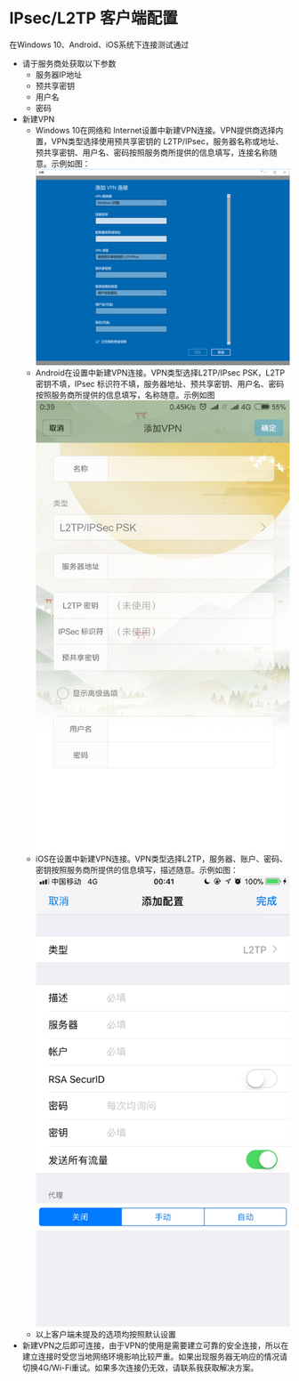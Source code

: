 # IPsec/L2TP 客户端配置

在Windows 10、Android、iOS系统下连接测试通过

* 请于服务商处获取以下参数
  * 服务器IP地址
  * 预共享密钥
  * 用户名
  * 密码
* 新建VPN
  * Windows 10在网络和 Internet设置中新建VPN连接。VPN提供商选择内置，VPN类型选择使用预共享密钥的 L2TP/IPsec，服务器名称或地址、预共享密钥、用户名、密码按照服务商所提供的信息填写，连接名称随意。示例如图：![](/assets/import4.png)
  * Android在设置中新建VPN连接。VPN类型选择L2TP/IPsec PSK，L2TP 密钥不填，IPsec 标识符不填，服务器地址、预共享密钥、用户名、密码按照服务商所提供的信息填写，名称随意。示例如图![](/assets/import5.png)
  * iOS在设置中新建VPN连接。VPN类型选择L2TP，服务器、账户、密码、密钥按照服务商所提供的信息填写，描述随意。示例如图：![](/assets/import6.png)
  * 以上客户端未提及的选项均按照默认设置
* 新建VPN之后即可连接，由于VPN的使用是需要建立可靠的安全连接，所以在建立连接时受您当地网络环境影响比较严重。如果出现服务器无响应的情况请切换4G/Wi-Fi重试。如果多次连接仍无效，请联系我获取解决方案。



